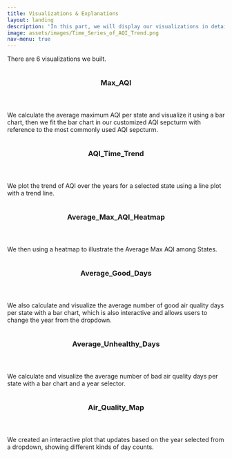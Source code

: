 ```yaml
---
title: Visualizations & Explanations
layout: landing
description: 'In this part, we will display our visualizations in detail.'
image: assets/images/Time_Series_of_AQI_Trend.png
nav-menu: true
---
```


<!-- Main -->
<div id="main">

<!-- One -->
<section id="one">
	<div class="inner">
		<p>There are 6 visualizations we built.</p>
	</div>
</section>

<!-- Two -->
<section id="two" class="spotlights">
	<section>
		<a href="generic.html" class="image">
			<img src="{% link assets/images/Average_Max_AQI_per_State.png %}" alt="" data-position="center center" />
		</a>
		<div class="content">
			<div class="inner">
				<header class="major">
					<h3>Max_AQI</h3>
				</header>
				<p>We calculate the average maximum AQI per state and visualize it using a bar chart, then we fit the bar chart in our customized AQI sepcturm with reference to the most commonly used AQI sepcturm.</p>
			</div>
		</div>
	</section>
	<section>
		<a href="generic.html" class="image">
			<img src="{% link assets/images/Time_Series_of_AQI_Trend.png %}" alt="" data-position="top center" />
		</a>
		<div class="content">
			<div class="inner">
				<header class="major">
					<h3>AQI_Time_Trend</h3>
				</header>
				<p>We plot the trend of AQI over the years for a selected state using a line plot with a trend line.</p>
			</div>
		</div>
	</section>
	<section>
		<a href="generic.html" class="image">
			<img src="{% link assets/images/Heatmap_Average_Max_AQI_per_State.png %}" alt="" data-position="25% 25%" />
		</a>
		<div class="content">
			<div class="inner">
				<header class="major">
					<h3>Average_Max_AQI_Heatmap</h3>
				</header>
				<p>We then using a heatmap to illustrate the Average Max AQI among States.</p>
			</div>
		</div>
	</section>
	<section>
		<a href="generic.html" class="image">
			<img src="{% link assets/images/Average_Good_Days_per_State.png %}" alt="" data-position="25% 25%" />
		</a>
		<div class="content">
			<div class="inner">
				<header class="major">
					<h3>Average_Good_Days</h3>
				</header>
				<p>We also calculate and visualize the average number of good air quality days per state with a bar chart, which is also interactive and allows users to change the year from the dropdown.</p>
			</div>
		</div>
	</section>
	<section>
		<a href="generic.html" class="image">
			<img src="{% link assets/images/Average_Unhealthy_Days_per_State.png %}" alt="" data-position="25% 25%" />
		</a>
		<div class="content">
			<div class="inner">
				<header class="major">
					<h3>Average_Unhealthy_Days</h3>
				</header>
				<p>We calculate and visualize the average number of bad air quality days per state with a bar chart and a year selector.</p>
			</div>
		</div>
	</section>
	<section>
		<a href="generic.html" class="image">
			<img src="{% link assets/images/Air_Quality_Map.png %}" alt="" data-position="25% 25%" />
		</a>
		<div class="content">
			<div class="inner">
				<header class="major">
					<h3>Air_Quality_Map</h3>
				</header>
				<p>We created an interactive plot that updates based on the year selected from a dropdown, showing different kinds of day counts.</p>
			</div>
		</div>
	</section>
	
	
</section>

</div>
